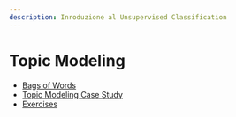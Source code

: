 ```yaml
---
description: Inroduzione al Unsupervised Classification
---
```


# Topic Modeling

* [Bags of Words](topic-modeling/bags-of-words.md)
* [Topic Modeling Case Study](topic-modeling/topic-modeling-case-study.md)
* [Exercises](topic-modeling/exercises.md)
